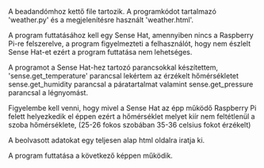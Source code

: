 A beadandómhoz kettő file tartozik. A programkódot tartalmazó 'weather.py' és a megjelenítésre használt 'weather.html'.

A program futtatásához kell egy Sense Hat, amennyiben nincs a Raspberry Pi-re felszerelve,
a program figyelmezteti a felhasználót, hogy nem észlelt Sense Hat-et ezért a program futtatása nem lehetséges.

A programot a Sense Hat-hez tartozó parancsokkal készítettem, 'sense.get_temperature' parancsal lekértem az érzékelt hőmérsékletet
sense.get_humidity parancsal a páratartalmat valamint sense.get_pressure parancsal a légnyomást.

Figyelembe kell venni, hogy mivel a Sense Hat az épp működő Raspberry Pi felett helyezkedik el éppen ezért a hőmérséklet melyet kiír
nem feltétlenül a szoba hőmérséklete, (25-26 fokos szobában 35-36 celsius fokot érzékelt)

A beolvasott adatokat egy teljesen alap html oldalra iratja ki.

A program futtatása a következő képpen működik.

